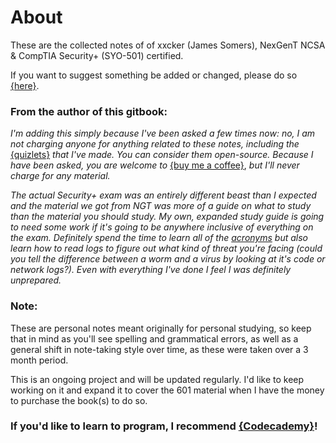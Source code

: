 # About

These are the collected notes of of xxcker \(James Somers\), NexGenT NCSA & CompTIA Security+ \(SYO-501\) certified.  
  
If you want to suggest something be added or changed, please do so [{](https://forms.gle/MjnsdXMfvd8hKFKU9)[here}](https://forms.gle/MjnsdXMfvd8hKFKU9). 

### From the author of this gitbook:

_I'm adding this simply because I've been asked a few times now: no, I am not charging anyone for anything related to these notes, including the_ [{quizlets}](%20https://quizlet.com/_919uvm?x=1jqt&i=2z4u5u) _that I've made. You can consider them open-source. Because I have been asked, you are welcome to_ [{buy me a coffee}](https://www.buymeacoffee.com/xxcker), _but I'll never charge for any material._ 

_The actual Security+ exam was an entirely different beast than I expected and the material we got from NGT was more of a guide on what to study than the material you should study. My own, expanded study guide is going to need some work if it's going to be anywhere inclusive of everything on the exam. Definitely spend the time to learn all of the_ [_acronyms_](comptia-security+/acronyms.md) _but also learn how to read logs to figure out what kind of threat you're facing \(could you tell the difference between a worm and a virus by looking at it's code or network logs?\). Even with everything I've done I feel I was definitely unprepared._

### Note:

These are personal notes meant originally for personal studying, so keep that in mind as you'll see spelling and grammatical errors, as well as a general shift in note-taking style over time, as these were taken over a 3 month period. 

This is an ongoing project and will be updated regularly. I'd like to keep working on it and expand it to cover the 601 material when I have the money to purchase the book\(s\) to do so. 

### If you'd like to learn to program, I recommend [{Codecademy}](http://ssqt.co/mQgKb6g)! 

